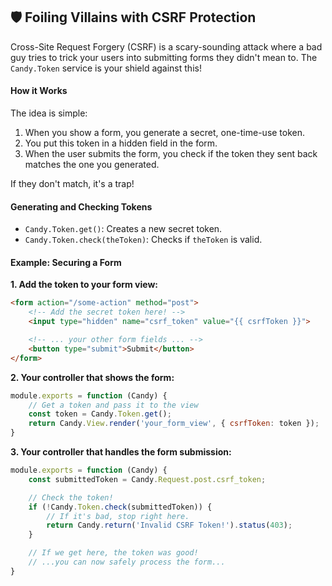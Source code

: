## 🛡️ Foiling Villains with CSRF Protection

Cross-Site Request Forgery (CSRF) is a scary-sounding attack where a bad guy tries to trick your users into submitting forms they didn't mean to. The `Candy.Token` service is your shield against this!

#### How it Works

The idea is simple:
1.  When you show a form, you generate a secret, one-time-use token.
2.  You put this token in a hidden field in the form.
3.  When the user submits the form, you check if the token they sent back matches the one you generated.

If they don't match, it's a trap!

#### Generating and Checking Tokens

*   `Candy.Token.get()`: Creates a new secret token.
*   `Candy.Token.check(theToken)`: Checks if `theToken` is valid.

#### Example: Securing a Form

**1. Add the token to your form view:**
```html
<form action="/some-action" method="post">
    <!-- Add the secret token here! -->
    <input type="hidden" name="csrf_token" value="{{ csrfToken }}">

    <!-- ... your other form fields ... -->
    <button type="submit">Submit</button>
</form>
```

**2. Your controller that shows the form:**
```javascript
module.exports = function (Candy) {
    // Get a token and pass it to the view
    const token = Candy.Token.get();
    return Candy.View.render('your_form_view', { csrfToken: token });
}
```

**3. Your controller that handles the form submission:**
```javascript
module.exports = function (Candy) {
    const submittedToken = Candy.Request.post.csrf_token;

    // Check the token!
    if (!Candy.Token.check(submittedToken)) {
        // If it's bad, stop right here.
        return Candy.return('Invalid CSRF Token!').status(403);
    }

    // If we get here, the token was good!
    // ...you can now safely process the form...
}
```
